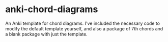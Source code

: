 # anki-chord-diagrams
An Anki template for chord diagrams. I've included the necessary code to modify the default template yourself, and also a package of 7th chords and a blank package with just the template.
